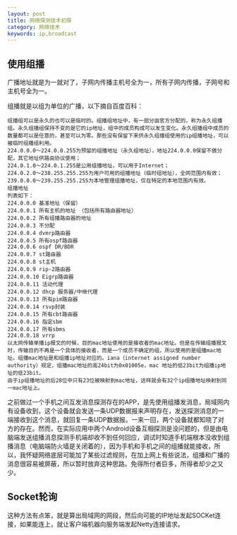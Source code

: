```yaml
---
layout: post
title: 网络探测技术初探
category: 网络技术
keywords: ip,broadcast
---
```


## 使用组播

广播地址就是为一就对了，子网内传播主机号全为一，所有子网内传播，子网号和主机号全为一。

组播就是以组为单位的广播，以下摘自百度百科：

	组播组可以是永久的也可以是临时的。组播组地址中，有一部分由官方分配的，称为永久组播组。永久组播组保持不变的是它的ip地址，组中的成员构成可以发生变化。永久组播组中成员的数量都可以是任意的，甚至可以为零。那些没有保留下来供永久组播组使用的ip组播地址，可以被临时组播组利用。
	224.0.0.0～224.0.0.255为预留的组播地址（永久组地址），地址224.0.0.0保留不做分配，其它地址供路由协议使用；
	224.0.1.0～224.0.1.255是公用组播地址，可以用于Internet；
	224.0.2.0～238.255.255.255为用户可用的组播地址（临时组地址），全网范围内有效；
	239.0.0.0～239.255.255.255为本地管理组播地址，仅在特定的本地范围内有效。
	组播地址
	列表如下：
	224.0.0.0 基准地址（保留）
	224.0.0.1 所有主机的地址 （包括所有路由器地址）
	224.0.0.2 所有组播路由器的地址
	224.0.0.3 不分配
	224.0.0.4 dvmrp路由器
	224.0.0.5 所有ospf路由器
	224.0.0.6 ospf DR/BDR
	224.0.0.7 st路由器
	224.0.0.8 st主机
	224.0.0.9 rip-2路由器
	224.0.0.10 Eigrp路由器
	224.0.0.11 活动代理
	224.0.0.12 dhcp 服务器/中继代理
	224.0.0.13 所有pim路由器
	224.0.0.14 rsvp封装
	224.0.0.15 所有cbt路由器
	224.0.0.16 指定sbm
	224.0.0.17 所有sbms
	224.0.0.18 vrrp
	以太网传输单播ip报文的时候，目的mac地址使用的是接收者的mac地址。但是在传输组播报文时，传输目的不再是一个具体的接收者，而是一个成员不确定的组，所以使用的是组播mac地址。组播mac地址是和组播ip地址对应的。iana（internet assigned number authority）规定，组播mac地址的高24bit为0x01005e，mac 地址的低23bit为组播ip地址的低23bit。
	由于ip组播地址的后28位中只有23位被映射到mac地址，这样就会有32个ip组播地址映射到同一mac地址上。

之前做过一个手机之间互发消息探测存在的APP，是先使用组播发消息，局域网内有设备收到，这个设备就会发送一条UDP数据报来声明存在，发送探测消息的一端接收到这个消息，就回复一条UDP数据报。一来一回，两个设备就都知晓了对方的存在。然而，在实际应用中两个Android设备互相探测是没问题的，但是由电脑端发送组播消息探测手机端却收不到任何回应，调试时知道手机端根本没收到组播消息（电脑端防火墙是关闭着的），因为手机和手机之间的组播就能接收，所以，我怀疑网络底层可能加了某些过滤规则，在加上网上有些说法，组播和广播的消息很容易被屏蔽，所以暂时放弃这种思路。免得所付者巨多，所得者却少之又少。

## Socket轮询

这种方法有点笨，就是算出局域网的网段，然后向可能的IP地址发起SOCKet连接，如果能连上，就让客户端机器向服务端发起Netty连接请求。

